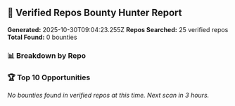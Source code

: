 ## 🎯 Verified Repos Bounty Hunter Report

**Generated:** 2025-10-30T09:04:23.255Z
**Repos Searched:** 25 verified repos
**Total Found:** 0 bounties

### 📊 Breakdown by Repo


### 🏆 Top 10 Opportunities

*No bounties found in verified repos at this time. Next scan in 3 hours.*

